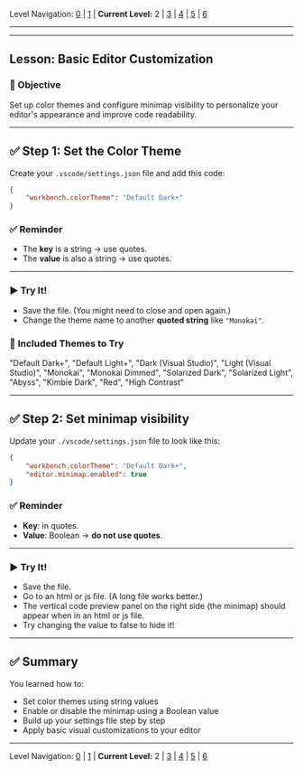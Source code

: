 Level Navigation: [0](./vscode-settings-lv0.md) | [1](./vscode-settings-lv1.md) | **Current Level:** 2 | [3](./vscode-settings-lv3.md) | [4](./vscode-settings-lv4.md) | [5](./vscode-settings-lv5.md) | [6](./vscode-settings-lv6.md)

---

---

## Lesson: Basic Editor Customization

### 🎯 Objective

Set up color themes and configure minimap visibility to personalize your editor's appearance and improve code readability.

---

## ✅ **Step 1: Set the Color Theme**

Create your `.vscode/settings.json` file and add this code:

```json
{
    "workbench.colorTheme": "Default Dark+"
}
```

### ✅ **Reminder**

* The **key** is a string → use quotes.
* The **value** is also a string → use quotes.

---

### ▶️ **Try It!**

* Save the file. (You might need to close and open again.)
* Change the theme name to another **quoted string** like `"Monokai"`.

### 🎨 **Included Themes to Try**

"Default Dark+", "Default Light+", "Dark (Visual Studio)", "Light (Visual Studio)", "Monokai", "Monokai Dimmed", "Solarized Dark", "Solarized Light", "Abyss", "Kimbie Dark", "Red", "High Contrast"

---

## ✅ **Step 2: Set minimap visibility**

Update your `./vscode/settings.json` file to look like this:

```json
{
    "workbench.colorTheme": "Default Dark+",
    "editor.minimap.enabled": true
}
```

### ✅ **Reminder**

* **Key**: in quotes.
* **Value**: Boolean → **do not use quotes**.

---

### ▶️ **Try It!**

* Save the file.
* Go to an html or js file. (A long file works better.)
* The vertical code preview panel on the right side (the minimap) should appear when in an html or js file.
* Try changing the value to false to hide it!

---

## ✅ **Summary**

You learned how to:
* Set color themes using string values
* Enable or disable the minimap using a Boolean value
* Build up your settings file step by step
* Apply basic visual customizations to your editor 

---

Level Navigation: [0](./vscode-settings-lv0.md) | [1](./vscode-settings-lv1.md) | **Current Level:** 2 | [3](./vscode-settings-lv3.md) | [4](./vscode-settings-lv4.md) | [5](./vscode-settings-lv5.md) | [6](./vscode-settings-lv6.md)
